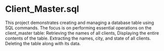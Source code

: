 # Client_Master.sql
This project demonstrates creating and managing a database table using SQL commands. The focus is on performing essential operations on the client_master table:  Retrieving the names of all clients, Displaying the entire contents of the  table. Extracting the names, city, and state of all clients. Deleting the  table along with its data. 
